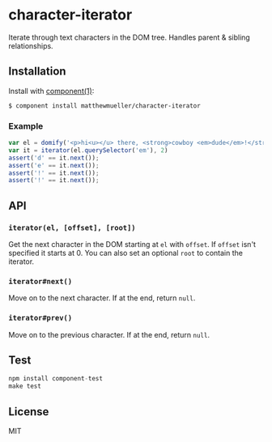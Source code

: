 
# character-iterator

  Iterate through text characters in the DOM tree. Handles parent & sibling relationships.

## Installation

  Install with [component(1)](http://component.io):

    $ component install matthewmueller/character-iterator

### Example

```js
var el = domify('<p>hi<u></u> there, <strong>cowboy <em>dude</em>!</strong>!</p>');
var it = iterator(el.querySelector('em'), 2)
assert('d' == it.next());
assert('e' == it.next());
assert('!' == it.next());
assert('!' == it.next());
```

## API

### `iterator(el, [offset], [root])`

Get the next character in the DOM starting at `el` with `offset`. If `offset` isn't specified it starts at 0. You can also set an optional `root` to contain the iterator.

### `iterator#next()`

Move on to the next character. If at the end, return `null`.

### `iterator#prev()`

Move on to the previous character. If at the end, return `null`.

## Test

```js
npm install component-test
make test
```

## License

  MIT
